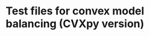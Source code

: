 Test files for convex model balancing (CVXpy version)
=====================================================